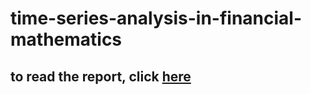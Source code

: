# time-series-analysis-in-financial-mathematics

## to read the report, click [here](https://github.com/QiaoRenOreo/time-series-analysis-in-financial-mathematics/blob/master/reportDec14.pdf)

